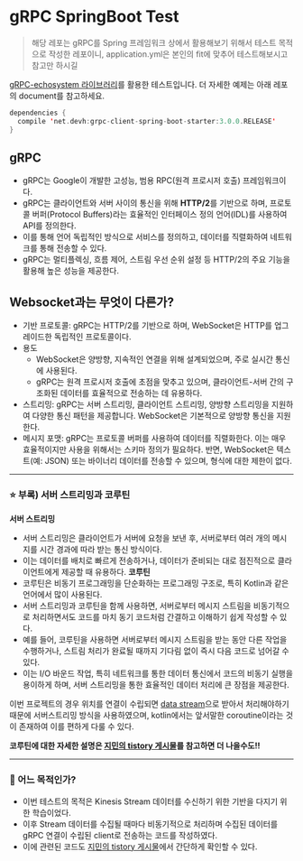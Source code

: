 # gRPC SpringBoot Test
> 해당 레포는 gRPC를 Spring 프레임워크 상에서 활용해보기 위해서 테스트 목적으로 작성한 레포이니,
>  application.yml은 본인의 fit에 맞추어 테스트해보시고 참고만 하시길

[gRPC-echosystem 라이브러리](https://github.com/grpc-ecosystem/grpc-spring)를 활용한 테스트입니다.
더 자세한 예제는 아래 레포의 document를 참고하세요.

```kotlin
dependencies {
  compile 'net.devh:grpc-client-spring-boot-starter:3.0.0.RELEASE'
}
```

## gRPC
- gRPC는 Google이 개발한 고성능, 범용 RPC(원격 프로시저 호출) 프레임워크이다.
- gRPC는 클라이언트와 서버 사이의 통신을 위해 **HTTP/2**를 기반으로 하며, 프로토콜 버퍼(Protocol Buffers)라는 효율적인 인터페이스 정의 언어(IDL)를 사용하여 API를 정의한다.
- 이를 통해 언어 독립적인 방식으로 서비스를 정의하고, 데이터를 직렬화하여 네트워크를 통해 전송할 수 있다.
- gRPC는 멀티플렉싱, 흐름 제어, 스트림 우선 순위 설정 등 HTTP/2의 주요 기능을 활용해 높은 성능을 제공한다.

## Websocket과는 무엇이 다른가?
- 기반 프로토콜: gRPC는 HTTP/2를 기반으로 하며, WebSocket은 HTTP를 업그레이드한 독립적인 프로토콜이다.
- 용도
  - WebSocket은 양방향, 지속적인 연결을 위해 설계되었으며, 주로 실시간 통신에 사용된다.
  - gRPC는 원격 프로시저 호출에 초점을 맞추고 있으며, 클라이언트-서버 간의 구조화된 데이터를 효율적으로 전송하는 데 유용하다.
- 스트리밍: gRPC는 서버 스트리밍, 클라이언트 스트리밍, 양방향 스트리밍을 지원하여 다양한 통신 패턴을 제공합니다. WebSocket은 기본적으로 양방향 통신을 지원한다.
- 메시지 포맷: gRPC는 프로토콜 버퍼를 사용하여 데이터를 직렬화한다. 이는 매우 효율적이지만 사용을 위해서는 스키마 정의가 필요하다. 반면, WebSocket은 텍스트(예: JSON) 또는 바이너리 데이터를 전송할 수 있으며, 형식에 대한 제한이 없다.

***

### ⭐️ 부록) 서버 스트리밍과 코루틴
**서버 스트리밍**
- 서버 스트리밍은 클라이언트가 서버에 요청을 보낸 후, 서버로부터 여러 개의 메시지를 시간 경과에 따라 받는 통신 방식이다.
- 이는 데이터를 배치로 빠르게 전송하거나, 데이터가 준비되는 대로 점진적으로 클라이언트에게 제공할 때 유용하다.
**코루틴**
- 코루틴은 비동기 프로그래밍을 단순화하는 프로그래밍 구조로, 특히 Kotlin과 같은 언어에서 많이 사용된다.
- 서버 스트리밍과 코루틴을 함께 사용하면, 서버로부터 메시지 스트림을 비동기적으로 처리하면서도 코드를 마치 동기 코드처럼 간결하고 이해하기 쉽게 작성할 수 있다.
- 예를 들어, 코루틴을 사용하면 서버로부터 메시지 스트림을 받는 동안 다른 작업을 수행하거나, 스트림 처리가 완료될 때까지 기다림 없이 즉시 다음 코드로 넘어갈 수 있다.
- 이는 I/O 바운드 작업, 특히 네트워크를 통한 데이터 통신에서 코드의 비동기 실행을 용이하게 하며, 서버 스트리밍을 통한 효율적인 데이터 처리에 큰 장점을 제공한다.

이번 프로젝트의 경우 위치를 연결이 수립되면 [data stream](https://stopmin.tistory.com/entry/%EC%8A%A4%ED%8A%B8%EB%A6%AC%EB%B0%8D-%EB%8D%B0%EC%9D%B4%ED%84%B0Data-Stream)으로 받아서 처리해야하기 때문에 서버스트리밍 방식을 사용하였으며, kotlin에서는 앞서말한 coroutine이라는 것이 존재하여 이를 편하게 다룰 수 있다.

**코루틴에 대한 자세한 설명은 [지민의 tistory 게시물](https://stopmin.tistory.com/)를 참고하면 더 나을수도!!**

***

### 👀 어느 목적인가?
- 이번 테스트의 목적은 Kinesis Stream 데이터를 수신하기 위한 기반을 다지기 위한 학습이었다.
- 이후 Stream 데이터를 수집될 때마다 비동기적으로 처리하며 수집된 데이터를 gRPC 연결이 수립된 client로 전송하는 코드를 작성하였다.
- 이에 관련된 코드도 [지민의 tistory 게시물](https://stopmin.tistory.com/)에서 간단하게 확인할 수 있다.

